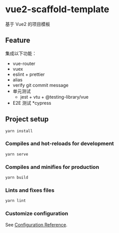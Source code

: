 # vue2-scaffold-template

基于 Vue2 的项目模板

## Feature

集成以下功能：

- vue-router
- vuex
- eslint + prettier
- alias
- verify git commit message
- 单元测试
  - jest + vtu + @testing-library/vue
- E2E 测试
  \*cypress

## Project setup

```
yarn install
```

### Compiles and hot-reloads for development

```
yarn serve
```

### Compiles and minifies for production

```
yarn build
```

### Lints and fixes files

```
yarn lint
```

### Customize configuration

See [Configuration Reference](https://cli.vuejs.org/config/).
